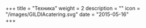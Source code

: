 +++
title = "Техника"
weight = 2
description = ""
icon = "/images/GILDIAcatering.svg"
date = "2015-05-16"  
+++
